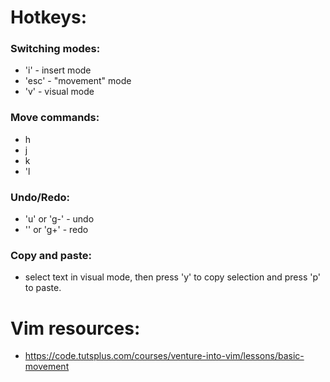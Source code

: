# Hotkeys: 
### Switching modes: 
- 'i' - insert mode
- 'esc' - "movement" mode
- 'v' - visual mode 
### Move commands:
- h
- j
- k
- 'l
### Undo/Redo: 
- 'u' or 'g-' - undo
- '' or  'g+' - redo
### Copy and paste:
- select text in visual mode, then press 'y' to copy selection and press 'p' to paste.

# Vim resources:

- https://code.tutsplus.com/courses/venture-into-vim/lessons/basic-movement

